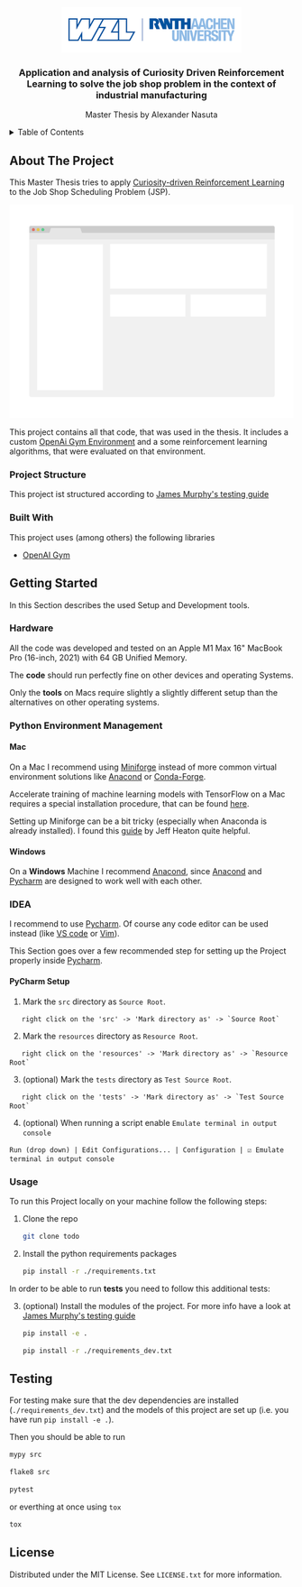 <div id="top"></div>

<!-- PROJECT LOGO -->
<br />
<div align="center">
  <a href="https://github.com/othneildrew/Best-README-Template">
    <img src="./resources/readme_images/logo.png" alt="Logo" height="80">
  </a>

  <h3 align="center">
    Application and analysis of Curiosity Driven Reinforcement Learning to solve the job shop problem in the context of industrial manufacturing
  </h3>

  <p align="center">
    Master Thesis by Alexander Nasuta
    <br />
</div>

<!-- TABLE OF CONTENTS -->
<details>
  <summary>Table of Contents</summary>
  <ol>
    <li>
      <a href="#about-the-project">About The Project</a>
      <ul>
        <li><a href="#project-strructure">Project Structure</a></li>
        <li><a href="#built-with">Built With</a></li>
      </ul>
    </li>
    <li>
      <a href="#getting-started">Getting Started</a>
      <ul>
        <li><a href="#hardware">Hardware</a></li>
        <li><a href="#python-environment-management">Python Environment Management</a></li>
        <ul>
            <li><a href="#mac">Mac</a></li>
            <li><a href="#windows">Windows</a></li>
        </ul>
        <li><a href="#idea">IDEA</a></li>
        <ul>
            <li><a href="#PyCharm Setup">PyCharm Setup</a></li>
        </ul>
      </ul>
    </li>
    <li><a href="#usage">Usage</a></li>
    <li><a href="#testing">Testing</a></li>
    <li><a href="#license">License</a></li>
  </ol>
</details>

## About The Project
This Master Thesis tries to apply [Curiosity-driven Reinforcement Learning](https://gym.openai.com/) 
to the Job Shop Scheduling Problem (JSP).

![Enviorment Screenshot][screenshot]


This project contains all that code, that was used in the thesis. It includes a custom 
[OpenAi Gym Environment](https://gym.openai.com/) and a some reinforcement learning algorithms, that were 
evaluated on that environment.

### Project Structure
This project ist structured according to [James Murphy's testing guide](https://www.youtube.com/watch?v=DhUpxWjOhME)

### Built With

This project uses (among others) the following libraries

* [OpenAI Gym](https://gym.openai.com/)
<!-- todo: Add all major libs-->

## Getting Started

In this Section describes the used Setup and Development tools.

### Hardware

All the code was developed and tested on an Apple M1 Max 16" MacBook Pro (16-inch, 2021) with 64 GB Unified Memory.

The **code** should run perfectly fine on other devices and operating Systems. 

Only the **tools** on Macs require slightly 
a slightly different setup than the alternatives on other operating systems. 


### Python Environment Management

#### Mac
On a Mac I recommend using [Miniforge](https://github.com/conda-forge/miniforge) instead of more common virtual
environment solutions like [Anacond](https://www.anaconda.com) or [Conda-Forge](https://conda-forge.org/#page-top).

Accelerate training of machine learning models with TensorFlow on a Mac requires a special installation procedure, 
that can be found [here](https://developer.apple.com/metal/tensorflow-plugin/).

Setting up Miniforge can be a bit tricky (especially when Anaconda is already installed).
I found this [guide](https://www.youtube.com/watch?v=w2qlou7n7MA) by Jeff Heaton quite helpful.

#### Windows

On a **Windows** Machine I recommend [Anacond](https://www.anaconda.com), since [Anacond](https://www.anaconda.com) and 
[Pycharm](https://www.jetbrains.com/de-de/pycharm/) are designed to work well with each 
other. 

### IDEA

I recommend to use [Pycharm](https://www.jetbrains.com/de-de/pycharm/).
Of course any code editor can be used instead (like [VS code](https://code.visualstudio.com/) 
or [Vim](https://github.com/vim/vim)).

This Section goes over a few recommended step for setting up the Project properly inside [Pycharm](https://www.jetbrains.com/de-de/pycharm/).

#### PyCharm Setup
1. Mark the `src` directory as `Source Root`.
```
   right click on the 'src' -> 'Mark directory as' -> `Source Root`
```

2. Mark the `resources` directory as `Resource Root`.
```
   right click on the 'resources' -> 'Mark directory as' -> `Resource Root`
```

3. (optional) Mark the `tests` directory as `Test Source Root`.
```
   right click on the 'tests' -> 'Mark directory as' -> `Test Source Root`
```

4. (optional) When running a script enable `Emulate terminal in output console`
```
Run (drop down) | Edit Configurations... | Configuration | ☑️ Emulate terminal in output console
```

### Usage

To run this Project locally on your machine follow the following steps:

1. Clone the repo
   ```sh
   git clone todo
   ```
2. Install the python requirements packages
    ```sh
   pip install -r ./requirements.txt
   ```
   
In order to be able to run **tests** you need to follow this additional tests: 

3. (optional) Install the modules of the project. For more info have a look at 
[James Murphy's testing guide](https://www.youtube.com/watch?v=DhUpxWjOhME)
    ```sh
   pip install -e .
   ```
    
   ```sh
   pip install -r ./requirements_dev.txt
   ```

## Testing

For testing make sure that the dev dependencies are installed (`./requirements_dev.txt`) and the models of this 
project are set up (i.e. you have run `pip install -e .`).  

Then you should be able to run

```sh
mypy src
```

```sh
flake8 src
```

```sh
pytest
```

or everthing at once using `tox`

```sh
tox
```

## License

Distributed under the MIT License. See `LICENSE.txt` for more information.



<!-- MARKDOWN LINKS & IMAGES todo: add Github, Linked in etc.-->
<!-- https://www.markdownguide.org/basic-syntax/#reference-style-links -->
[screenshot]: resources/readme_images/screenshot.png


